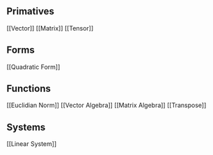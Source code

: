 ## Primatives

[[Vector]]
[[Matrix]]
[[Tensor]]

## Forms

[[Quadratic Form]]

## Functions

[[Euclidian Norm]]
[[Vector Algebra]]
[[Matrix Algebra]]
[[Transpose]]

## Systems

[[Linear System]]
